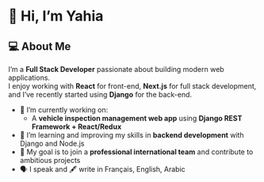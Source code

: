 # 👋 Hi, I’m Yahia

## 💻 About Me

I’m a **Full Stack Developer** passionate about building modern web applications.  
I enjoy working with **React** for front-end, **Next.js** for full stack development, and I’ve recently started using **Django** for the back-end.

- 🔭 I’m currently working on:
  - A **vehicle inspection management web app** using **Django REST Framework + React/Redux**
- 🌱 I’m learning and improving my skills in **backend development** with Django and Node.js
- 🎯 My goal is to join a **professional international team** and contribute to ambitious projects
- 🗣️ I speak and 🖋️ write in Français, English, Arabic
